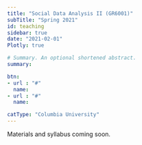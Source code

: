 ```yaml
---
title: "Social Data Analysis II (GR6001)"
subTitle: "Spring 2021"
id: teaching
sidebar: true
date: "2021-02-01"
Plotly: true

# Summary. An optional shortened abstract.
summary: 

btn:
- url : "#"
  name: 
- url : "#"
  name: 

catType: "Columbia University"
---
```

Materials and syllabus coming soon.
